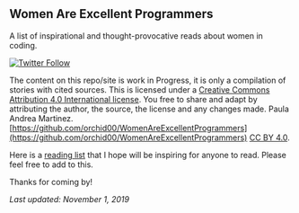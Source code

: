# 

## Women Are Excellent Programmers

A list of inspirational and thought-provocative reads about women in coding.

[![Twitter Follow](https://img.shields.io/twitter/follow/orchid00.svg?style=social)](https://twitter.com/orchid00)

The content on this repo/site is work in Progress, it is only a compilation of stories with cited sources. This is licensed under a [Creative Commons Attribution 4.0 International license](https://creativecommons.org/licenses/by/4.0/). You free to share and adapt by attributing the author, the source, the license and any changes made. Paula Andrea Martinez. [https://github.com/orchid00/WomenAreExcellentProgrammers](https://github.com/orchid00/WomenAreExcellentProgrammers) [CC BY 4.0](https://creativecommons.org/licenses/by/4.0/).

Here is a [reading list](./Reading) that I hope will be inspiring for anyone to read. Please feel free to add to this.


Thanks for coming by!


_Last updated:  November 1, 2019_
